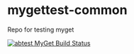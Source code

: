 # mygettest-common
Repo for testing myget

[![abtest MyGet Build Status](https://www.myget.org/BuildSource/Badge/abtest?identifier=821dc0d6-bbf9-4d40-a224-19331d641500)](https://www.myget.org/)
